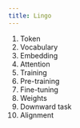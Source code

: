 ```yaml
---
title: Lingo
---
```



1. Token
2. Vocabulary
3. Embedding
4. Attention
5. Training
6. Pre-training
7. Fine-tuning
8. Weights
9. Downward task
10. Alignment
